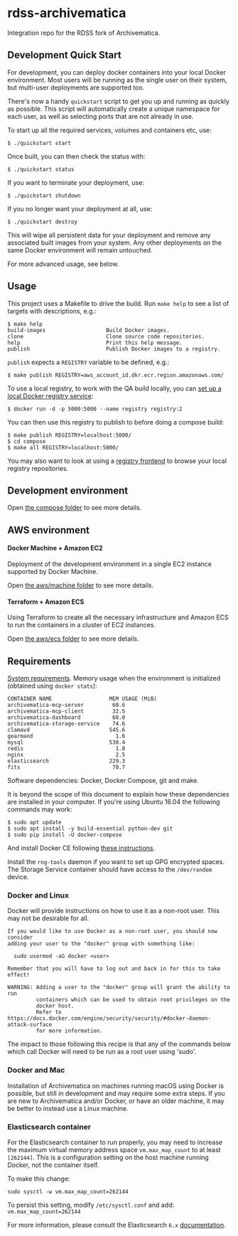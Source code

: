 # rdss-archivematica

Integration repo for the RDSS fork of Archivematica.

## Development Quick Start

For development, you can deploy docker containers into your local Docker environment. Most users will be running as the single user on their system, but multi-user deployments are supported too.

There's now a handy `quickstart` script to get you up and running as quickly as possible. This script will automatically create a unique namespace for each user, as well as selecting ports that are not already in use.

To start up all the required services, volumes and containers etc, use:

	$ ./quickstart start

Once built, you can then check the status with:

	$ ./quickstart status

If you want to terminate your deployment, use:

	$ ./quickstart shutdown

If you no longer want your deployment at all, use:

	$ ./quickstart destroy

This will wipe all persistent data for your deployment and remove any associated built images from your system. Any other deployments on the same Docker environment will remain untouched.

For more advanced usage, see below.

## Usage

This project uses a Makefile to drive the build. Run `make help` to see a list
of targets with descriptions, e.g.:

```
$ make help
build-images                   Build Docker images.
clone                          Clone source code repositories.
help                           Print this help message.
publish                        Publish Docker images to a registry.
```

`publish` expects a `REGISTRY` variable to be defined, e.g.:

    $ make publish REGISTRY=aws_account_id.dkr.ecr.region.amazonaws.com/

To use a local registry, to work with the QA build locally, you can [set up a local Docker registry service](https://docs.docker.com/registry/#basic-commands):

    $ docker run -d -p 5000:5000 --name registry registry:2

You can then use this registry to publish to before doing a compose build:

    $ make publish REGISTRY=localhost:5000/
    $ cd compose
    $ make all REGISTRY=localhost:5000/

You may also want to look at using a [registry frontend](https://github.com/kwk/docker-registry-frontend) to browse your local registry repositories.

## Development environment

Open [the compose folder](compose) to see more details.

## AWS environment

#### Docker Machine + Amazon EC2

Deployment of the development environment in a single EC2 instance supported by Docker Machine.

Open [the aws/machine folder](aws/machine) to see more details.

#### Terraform + Amazon ECS

Using Terraform to create all the necessary infrastructure and Amazon ECS to run the containers in a cluster of EC2 instances.

Open [the aws/ecs folder](aws/ecs) to see more details.

## Requirements

[System requirements][requirements-0]. Memory usage when the environment is
initialized (obtained using `docker stats`):

```
CONTAINER NAME                  MEM USAGE (MiB)
archivematica-mcp-server         60.6
archivematica-mcp-client         32.5
archivematica-dashboard          60.0
archivematica-storage-service    74.6
clamavd                         545.6
gearmand                          1.6
mysql                           530.4
redis                             1.8
nginx                             2.5
elasticsearch                   229.3
fits                             70.7
```

Software dependencies: Docker, Docker Compose, git and make.

It is beyond the scope of this document to explain how these dependencies are
installed in your computer. If you're using Ubuntu 16.04 the following commands
may work:

    $ sudo apt update
    $ sudo apt install -y build-essential python-dev git
    $ sudo pip install -U docker-compose

And install Docker CE following [these instructions][requirements-1].

[requirements-0]: https://www.archivematica.org/docs/latest/getting-started/overview/system-requirements/
[requirements-1]: https://docs.docker.com/engine/installation/linux/docker-ce/ubuntu/

Install the `rng-tools` daemon if you want to set up GPG encrypted spaces. The
Storage Service container should have access to the `/dev/random` device.

### Docker and Linux

Docker will provide instructions on how to use it as a non-root user. This may
not be desirable for all.

    If you would like to use Docker as a non-root user, you should now consider
    adding your user to the "docker" group with something like:

      sudo usermod -aG docker <user>

    Remember that you will have to log out and back in for this to take effect!

    WARNING: Adding a user to the "docker" group will grant the ability to run
             containers which can be used to obtain root privileges on the
             docker host.
             Refer to https://docs.docker.com/engine/security/security/#docker-daemon-attack-surface
             for more information.

The impact to those following this recipe is that any of the commands below
which call Docker will need to be run as a root user using 'sudo'.

### Docker and Mac

Installation of Archivematica on machines running macOS using Docker is
possible, but still in development and may require some extra steps. If you are
new to Archivematica and/or Docker, or have an older machine, it may be better
to instead use a Linux machine.

### Elasticsearch container

For the Elasticsearch container to run properly, you may need to increase the
maximum virtual memory address space `vm.max_map_count` to at least `[262144]`.
This is a configuration setting on the host machine running Docker, not the
container itself.

To make this change:

`sudo sysctl -w vm.max_map_count=262144`

To persist this setting, modify `/etc/sysctl.conf` and add:
`vm.max_map_count=262144`

For more information, please consult the Elasticsearch `6.x`
[documentation][documentation-0].

[documentation-0]: https://www.elastic.co/guide/en/elasticsearch/reference/current/vm-max-map-count.html
